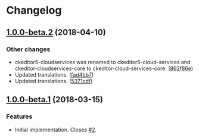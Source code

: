 Changelog
=========

## [1.0.0-beta.2](https://github.com/ckeditor/ckeditor5-alignment/compare/v1.0.0-beta.1...v1.0.0-beta.2) (2018-04-10)

### Other changes

* ckeditor5-cloudservices was renamed to ckeditor5-cloud-services and ckeditor-cloudservices-core to ckeditor-cloud-services-core. ([862f86e](https://github.com/ckeditor/ckeditor5-alignment/commit/862f86e))
* Updated translations. ([fad4bb7](https://github.com/ckeditor/ckeditor5-alignment/commit/fad4bb7))
* Updated translations. ([5371cdf](https://github.com/ckeditor/ckeditor5-alignment/commit/5371cdf))


## [1.0.0-beta.1](https://github.com/ckeditor/ckeditor5-alignment/compare/v0.0.1...v1.0.0-beta.1) (2018-03-15)

### Features

* Initial implementation. Closes [#2](https://github.com/ckeditor/ckeditor5-alignment/issues/2).

